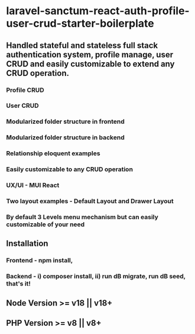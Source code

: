 # laravel-sanctum-react-auth-profile-user-crud-starter-boilerplate
## Handled stateful and stateless full stack authentication system, profile manage, user CRUD and easily customizable to extend any CRUD operation. 
### Profile CRUD
### User CRUD
### Modularized folder structure in frontend
### Modularized folder structure in backend
### Relationship eloquent examples
### Easily customizable to any CRUD operation
### UX/UI - MUI React
### Two layout examples - Default Layout and Drawer Layout
### By default 3 Levels menu mechanism but can easily customizable of your need 

## Installation
### Frontend - npm install, 
### Backend - i) composer install, ii) run dB migrate, run dB seed, that's it!

## Node Version >= v18 || v18+
## PHP Version >= v8 || v8+
